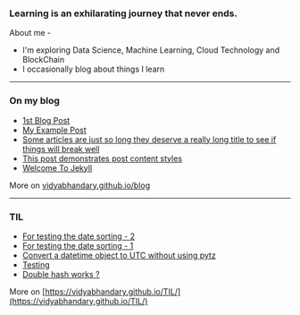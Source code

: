 ### Learning is an exhilarating journey that never ends. 

About me -

- I'm exploring Data Science, Machine Learning, Cloud Technology and BlockChain
- I occasionally blog about things I learn

<table><tr>

---

### On my blog
<!-- blog starts -->
* [1st Blog Post](https://vidyabhandary.github.io/github-pages-with-jekyll/2020/07/23/my-first-blog-post.html)
* [My Example Post](https://vidyabhandary.github.io/github-pages-with-jekyll/2016/05/20/my-example-post.html)
* [Some articles are just so long they deserve a really long title to see if things will break well](https://vidyabhandary.github.io/github-pages-with-jekyll/misc/2016/05/20/super-long-article.html)
* [This post demonstrates post content styles](https://vidyabhandary.github.io/github-pages-with-jekyll/junk/2016/05/20/this-post-demonstrates-post-content-styles.html)
* [Welcome To Jekyll](https://vidyabhandary.github.io/github-pages-with-jekyll/2016/05/20/welcome-to-jekyll.html)
<!-- blog ends -->
More on [vidyabhandary.github.io/blog](https://vidyabhandary.github.io/blog/)
</tr>
<tr>

---
  
### TIL
<!-- tils starts -->

* [For testing the date sorting - 2](https://github.com/vidyabhandary/til/blob/master/python/python_setdefault.md)
* [For testing the date sorting - 1](https://github.com/vidyabhandary/til/blob/master/sqlite/sql_new_11_32.md)
* [Convert a datetime object to UTC without using pytz](https://github.com/vidyabhandary/til/blob/master/python/convert-to-utc-without-pytz.md)
* [Testing](https://github.com/vidyabhandary/til/blob/master/python/test.md)
* [Double hash works ?](https://github.com/vidyabhandary/til/blob/master/python/python_check.md)
<!-- tils ends -->
More on [https://vidyabhandary.github.io/TIL/](https://vidyabhandary.github.io/TIL/)
</tr></table>

<!--
<a href="https://simonwillison.net/2020/Jul/10/self-updating-profile-readme/">How this works</a>
-->

<!-- ### Hi there 👋 --->
<!--
**vidyabhandary/vidyabhandary** is a ✨ _special_ ✨ repository because its `README.md` (this file) appears on your GitHub profile.
-->
<!--
Here are some ideas to get you started:

- 🔭 I’m currently working on ...
- 🌱 I’m currently learning ...
- 👯 I’m looking to collaborate on ...
- 🤔 I’m looking for help with ...
- 💬 Ask me about ...
- 📫 How to reach me: ...
- 😄 Pronouns: ...
- ⚡ Fun fact: ...
-->
